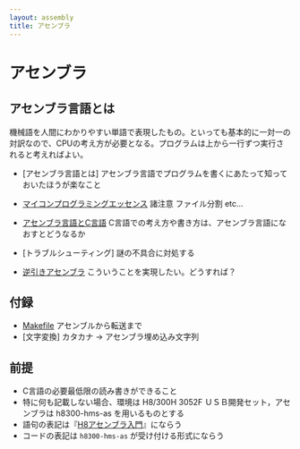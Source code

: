 ```yaml
---
layout: assembly
title: アセンブラ
---
```

# アセンブラ

## アセンブラ言語とは

機械語を人間にわかりやすい単語で表現したもの。といっても基本的に一対一の対訳なので、CPUの考え方が必要となる。プログラムは上から一行ずつ実行されると考えればよい。

* [アセンブラ言語とは]
  アセンブラ言語でプログラムを書くにあたって知っておいたほうが楽なこと
  
* [マイコンプログラミングエッセンス](essence) 諸注意 ファイル分割 etc...
* [アセンブラ言語とC言語](asm-c)
  C言語での考え方や書き方は、アセンブラ言語になおすとどうなるか
* [トラブルシューティング]
  謎の不具合に対処する
* [逆引きアセンブラ](ref-asm)
  こういうことを実現したい。どうすれば？


## 付録
* [Makefile](makefile.html) アセンブルから転送まで
* [文字変換] カタカナ -> アセンブラ埋め込み文字列


## 前提
* C言語の必要最低限の読み書きができること
* 特に何も記載しない場合、環境は H8/300H 3052F ＵＳＢ開発セット，アセンブラは h8300-hms-as を用いるものとする
* 語句の表記は『[H8アセンブラ入門](https://books.google.co.jp/books?id=9dd1xBNFRpAC)』にならう
* コードの表記は `h8300-hms-as` が受け付ける形式にならう
